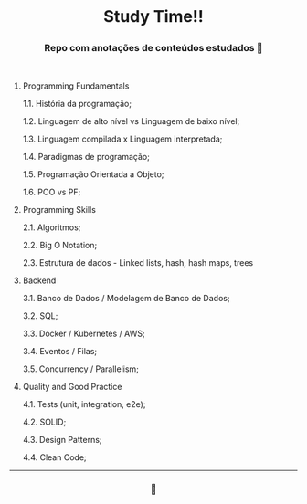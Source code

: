 <h1 align="center">
    <br>
    <p align="center"> Study Time!! <p>
</h1>

<h3 align="center">  Repo com anotações de conteúdos estudados 📖  </h3>
<br>


1. Programming Fundamentals

    1.1. História da programação;

    1.2. Linguagem de alto nível vs Linguagem de baixo nível;

    1.3. Linguagem compilada x Linguagem interpretada;

    1.4. Paradigmas de programação;

    1.5. Programação Orientada a Objeto;

    1.6. POO vs PF;

2. Programming Skills

    2.1. Algoritmos;

    2.2. Big O Notation;

    2.3. Estrutura de dados - Linked lists, hash, hash maps, trees

3. Backend

    3.1. Banco de Dados / Modelagem de Banco de Dados;

    3.2. SQL;

    3.3. Docker / Kubernetes / AWS;

    3.4. Eventos / Filas;

    3.5. Concurrency / Parallelism;

4. Quality and Good Practice

    4.1. Tests (unit, integration, e2e);

    4.2. SOLID;

    4.3. Design Patterns;

    4.4. Clean Code;

---

<h3 align="center">  💜  </h3>
<br>